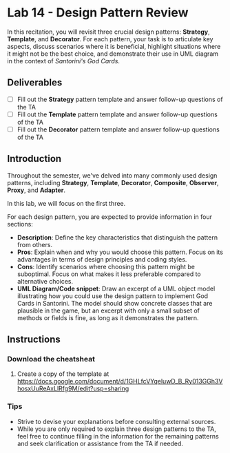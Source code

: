 # Lab 14 - Design Pattern Review

In this recitation, you will revisit three crucial design patterns: **Strategy**, **Template**, and **Decorator**. For each pattern, your task is to articulate key aspects, discuss scenarios where it is beneficial, highlight situations where it might not be the best choice, and demonstrate their use in UML diagram in the context of *Santorini's God Cards*.


## Deliverables
- [ ] Fill out the **Strategy** pattern template and answer follow-up questions of the TA
- [ ] Fill out the **Template** pattern template and answer follow-up questions of the TA
- [ ] Fill out the **Decorator** pattern template and answer follow-up questions of the TA

## Introduction
Throughout the semester, we've delved into many commonly used design patterns, including **Strategy**, **Template**, **Decorator**, **Composite**, **Observer**, **Proxy**, and **Adapter**.

In this lab, we will focus on the first three.

For each design pattern, you are expected to provide information in four sections:

- **Description**: Define the key characteristics that distinguish the pattern from others.
- **Pros**: Explain when and why you would choose this pattern. Focus on its advantages in terms of design principles and coding styles.
- **Cons**: Identify scenarios where choosing this pattern might be suboptimal. Focus on what makes it less preferable compared to alternative choices.
- **UML Diagram/Code snippet**: Draw an excerpt of a UML object model illustrating how you could use the design pattern to implement God Cards in Santorini. The model should show concrete classes that are plausible in the game, but an excerpt with only a small subset of methods or fields is fine, as long as it demonstrates the pattern. 


## Instructions

### Download the cheatsheat

1. Create a copy of the template at https://docs.google.com/document/d/1GHLfcVYqeluwD_B_Ry013GGh3VhosxUuReAxLlRfg9M/edit?usp=sharing

### Tips

- Strive to devise your explanations before consulting external sources.
- While you are only required to explain three design patterns to the TA, feel free to continue filling in the information for the remaining patterns and seek clarification or assistance from the TA if needed.
